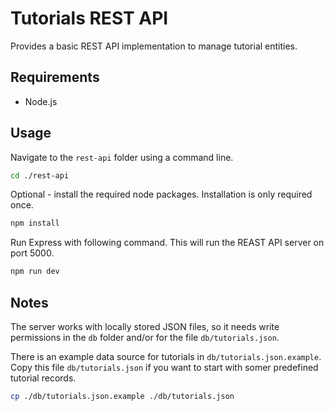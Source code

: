 #  Tutorials REST API

Provides a basic REST API implementation to manage tutorial entities.

## Requirements

- Node.js

## Usage

Navigate to the `rest-api` folder using a command line.

````sh
cd ./rest-api
````

Optional - install the required node packages. Installation is only required once.

````sh
npm install
````

Run Express with following command. This will run the REAST API server on port 5000.

````sh
npm run dev
````

## Notes

The server works with locally stored JSON files, so it needs write permissions in the `db` folder and/or for the file `db/tutorials.json`.

There is an example data source for tutorials in `db/tutorials.json.example`. Copy this file `db/tutorials.json` if you want to start with somer predefined tutorial records.

````sh
cp ./db/tutorials.json.example ./db/tutorials.json
````

